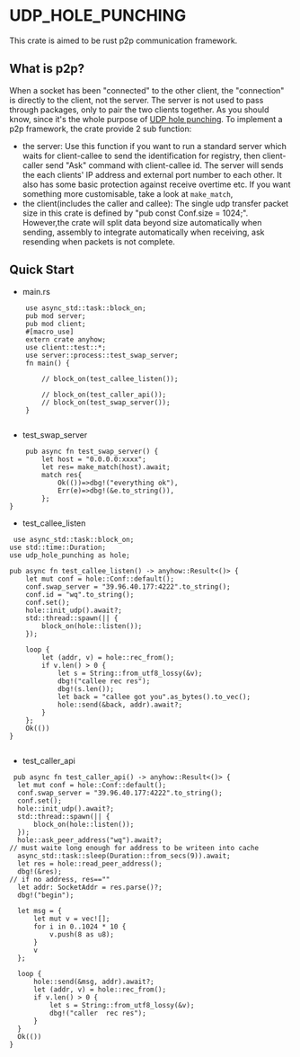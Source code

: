 # UDP_HOLE_PUNCHING
This crate is aimed to be rust p2p communication framework.

## What is p2p? 

 When a socket has been "connected" to the other client, the "connection" is directly to the client, not the server. The server is not used to pass through packages, only to pair the two clients together. As you should know, since it's the whole purpose of [UDP hole punching](https://en.wikipedia.org/wiki/UDP_hole_punching).
 To implement a p2p framework, the crate provide 2 sub function:
 - the server: Use this function if you want to run a standard server which waits for client-callee to send the identification for registry, then client-caller send "Ask" command with client-callee id.  The server will sends the each clients' IP address and external port number to each other. It also has some basic protection against receive overtime etc. If you want something more customisable, take a look at `make_match`,
 - the client(includes the caller and callee): The single udp transfer packet size in this crate is defined by "pub const Conf.size = 1024;". However,the crate will split data beyond size automatically when sending, assembly to integrate automatically when receiving, ask resending when packets is not complete. 
  ## Quick Start 
  
  - main.rs
```
    use async_std::task::block_on;
    pub mod server;
    pub mod client;
    #[macro_use]
    extern crate anyhow;
    use client::test::*;
    use server::process::test_swap_server;
    fn main() {

        // block_on(test_callee_listen());

        // block_on(test_caller_api());
        // block_on(test_swap_server());
    }


```
  - test_swap_server 
  
```
    pub async fn test_swap_server() {
        let host = "0.0.0.0:xxxx";
        let res= make_match(host).await;
        match res{
            Ok(())=>dbg!("everything ok"),
            Err(e)=>dbg!(&e.to_string()),
        };
}
```
  - test_callee_listen
  
 
```
 use async_std::task::block_on;
use std::time::Duration;
use udp_hole_punching as hole;

pub async fn test_callee_listen() -> anyhow::Result<()> {
    let mut conf = hole::Conf::default();
    conf.swap_server = "39.96.40.177:4222".to_string();
    conf.id = "wq".to_string();
    conf.set();
    hole::init_udp().await?;
    std::thread::spawn(|| {
        block_on(hole::listen());
    });

    loop {
        let (addr, v) = hole::rec_from();
        if v.len() > 0 {
            let s = String::from_utf8_lossy(&v);
            dbg!("callee rec res");
            dbg!(s.len());
            let back = "callee got you".as_bytes().to_vec();
            hole::send(&back, addr).await?;
        }
    };
    Ok(())
}


```

  - test_caller_api 
  
  ```
   pub async fn test_caller_api() -> anyhow::Result<()> {
    let mut conf = hole::Conf::default();
    conf.swap_server = "39.96.40.177:4222".to_string();
    conf.set();
    hole::init_udp().await?;
    std::thread::spawn(|| {
        block_on(hole::listen());
    });
    hole::ask_peer_address("wq").await?;
// must waite long enough for address to be writeen into cache
    async_std::task::sleep(Duration::from_secs(9)).await;
    let res = hole::read_peer_address();
    dbg!(&res);
// if no address, res==""
    let addr: SocketAddr = res.parse()?;
    dbg!("begin");

    let msg = {
        let mut v = vec![];
        for i in 0..1024 * 10 {
            v.push(8 as u8);
        }
        v
    };

    loop {
        hole::send(&msg, addr).await?;
        let (addr, v) = hole::rec_from();
        if v.len() > 0 {
            let s = String::from_utf8_lossy(&v);
            dbg!("caller  rec res");
        }
    }
    Ok(())
}

  ```

